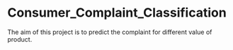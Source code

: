 # Consumer_Complaint_Classification
The aim of this project is to predict the complaint for different value of product.

